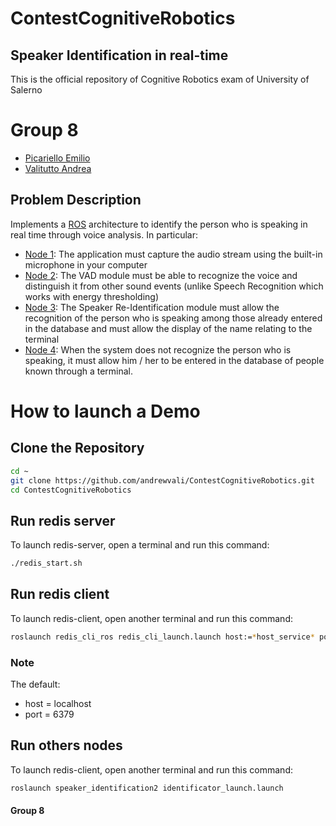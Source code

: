 # ContestCognitiveRobotics
## Speaker Identification in real-time
This is the official repository of Cognitive Robotics exam of University of Salerno
# Group 8
* [Picariello Emilio](https://github.com/Emilio-Picariello)
* [Valitutto Andrea](https://github.com/andrewvali/)

## Problem Description 
Implements a [ROS]() architecture to identify the person who is speaking in real time through voice analysis.
In particular:
* [Node 1](https://github.com/andrewvali/ContestCognitiveRobotics/blob/main/src/voice_detection/src/voice_node.py): The application must capture the audio stream using the built-in microphone in your computer
* [Node 2](https://github.com/andrewvali/ContestCognitiveRobotics/blob/main/src/sound_event_detection/src/voice_activity_detection_node.py): The VAD module must be able to recognize the voice and distinguish it from other sound events (unlike Speech Recognition which works with energy thresholding)
* [Node 3](https://github.com/andrewvali/ContestCognitiveRobotics/blob/main/src/speaker_identification2/src/speaker_identification_node.py): The Speaker Re-Identification module must allow the recognition of the person who is speaking among those already entered in the database and must allow the display of the name relating to the terminal
* [Node 4](https://github.com/andrewvali/ContestCognitiveRobotics/blob/main/src/dynamic_db_pkg/src/manage_new_identity_node.py): When the system does not recognize the person who is speaking, it must allow him / her to be entered in the database of people known through a terminal.
# How to launch a Demo
## Clone the Repository
```bash
cd ~
git clone https://github.com/andrewvali/ContestCognitiveRobotics.git
cd ContestCognitiveRobotics
```
## Run redis server
To launch redis-server, open a terminal and run this command:<br>
```bash
./redis_start.sh
```
## Run redis client
To launch redis-client, open another terminal and run this command:
```bash
roslaunch redis_cli_ros redis_cli_launch.launch host:=*host_service* port:=*service_port*
```
### Note
The default:
* host = localhost
* port = 6379
## Run others nodes
To launch redis-client, open another terminal and run this command:
```bash
roslaunch speaker_identification2 identificator_launch.launch
```
#### Group 8
